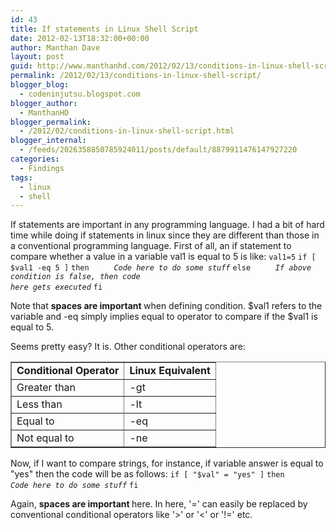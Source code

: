 ```yaml
---
id: 43
title: If statements in Linux Shell Script
date: 2012-02-13T18:32:00+00:00
author: Manthan Dave
layout: post
guid: http://www.manthanhd.com/2012/02/13/conditions-in-linux-shell-script/
permalink: /2012/02/13/conditions-in-linux-shell-script/
blogger_blog:
  - codeninjutsu.blogspot.com
blogger_author:
  - ManthanHD
blogger_permalink:
  - /2012/02/conditions-in-linux-shell-script.html
blogger_internal:
  - /feeds/2026358850785924011/posts/default/8879911476147927220
categories:
  - Findings
tags:
  - linux
  - shell
---
```

If statements are important in any programming language. I had a bit of hard time while doing if statements in linux since they are different than those in a conventional programming language. First of all, an if statement to compare whether a value in a variable val1 is equal to 5 is like:
<code>val1=5</code>
<code>if [ $val1 -eq 5 ]</code>
<code>then</code>
<code>     <i>Code here to do some stuff</i></code>
<code>else</code>
<code>     <i>If above condition is false, then code here gets executed</i></code>
<code>fi</code>

Note that <b>spaces are important </b>when defining condition. $val1 refers to the variable and -eq simply implies equal to operator to compare if the $val1 is equal to 5.

Seems pretty easy? It is. Other conditional operators are:
<table border="1">
<tbody>
<tr align="center">
<td><b>Conditional Operator</b></td>
<td><b>Linux Equivalent</b></td>
</tr>
<tr>
<td>Greater than</td>
<td>-gt</td>
</tr>
<tr>
<td>Less than</td>
<td>-lt</td>
</tr>
<tr>
<td>Equal to</td>
<td>-eq</td>
</tr>
<tr>
<td>Not equal to</td>
<td>-ne</td>
</tr>
</tbody>
</table>
Now, if I want to compare strings, for instance, if variable answer is equal to "yes" then the code will be as follows:
<code>if [ "$val" = "yes" ]</code>
<code>then</code>
<code>     <i>Code here to do some stuff</i></code>
<code>fi</code>

Again, <b>spaces are important </b>here.
In here, '=' can easily be replaced by conventional conditional operators like '&gt;' or '&lt;' or '!=' etc.